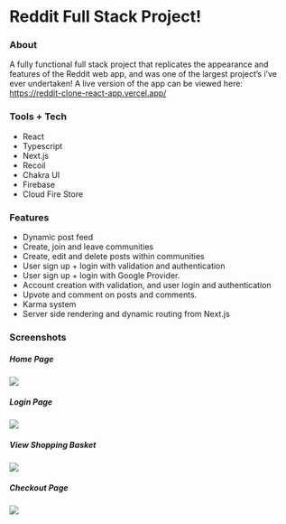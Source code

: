 # Reddit Full Stack Project!

### About
A fully functional full stack project that replicates the appearance and features of the Reddit web app, and was one of the largest project’s i’ve ever undertaken! A live version of the app can be viewed here: https://reddit-clone-react-app.vercel.app/ 

### Tools + Tech
- React
- Typescript
- Next.js
- Recoil
- Chakra UI
- Firebase
- Cloud Fire Store


### Features
- Dynamic post feed 
- Create, join and leave communities
- Create, edit and delete posts within communities
- User sign up + login with validation and authentication
- User sign up + login with Google Provider.
- Account creation with validation, and user login and authentication
- Upvote and comment on posts and comments. 
- Karma system
- Server side rendering and dynamic routing from Next.js



### Screenshots

##### Home Page
![](DemoImages/Home_1.png)

##### Login Page
![](DemoImages/Login_1.png)

##### View Shopping Basket
![](DemoImages/Basket_1.png)

##### Checkout Page
![](DemoImages/Checkout_1.png)
